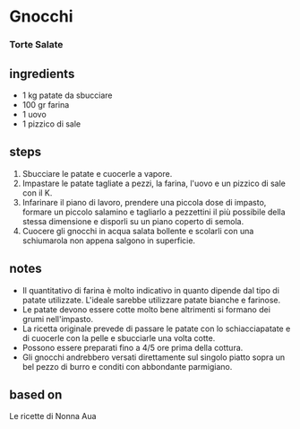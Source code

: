 



# Gnocchi 
  
### Torte Salate
## ingredients
  
* 1 kg patate da sbucciare  
* 100 gr farina  
* 1 uovo  
* 1 pizzico di sale
## steps
  
1. Sbucciare le patate e cuocerle a vapore.   
1. Impastare le patate tagliate a pezzi, la farina, l'uovo e un pizzico di sale con il K.  
1. Infarinare il piano di lavoro, prendere una piccola dose di impasto, formare un piccolo salamino e tagliarlo a pezzettini il più possibile della stessa dimensione e disporli su un piano coperto di semola.  
1. Cuocere gli gnocchi in acqua salata bollente e scolarli con una schiumarola non appena salgono in superficie. 
## notes
  
* Il quantitativo di farina è molto indicativo in quanto dipende dal tipo di patate utilizzate. L'ideale sarebbe utilizzare patate bianche e farinose.  
* Le patate devono essere cotte molto bene altrimenti si formano dei grumi nell'impasto.  
* La ricetta originale prevede di passare le patate con lo schiacciapatate e di cuocerle con la pelle e sbucciarle una volta cotte.  
* Possono essere preparati fino a 4/5 ore prima della cottura.  
* Gli gnocchi andrebbero versati direttamente sul singolo piatto sopra un bel pezzo di burro e conditi con abbondante parmigiano.
## based on
  
Le ricette di Nonna Aua